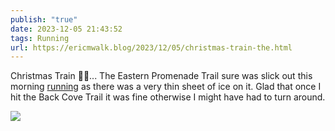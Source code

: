 ```yaml
---
publish: "true"
date: 2023-12-05 21:43:52
tags: Running
url: https://ericmwalk.blog/2023/12/05/christmas-train-the.html
---
```


Christmas Train 🎄🚂... The Eastern Promenade Trail sure was slick out this morning [running](https://strava.com/activities/10331901317) as there was a very thin sheet of ice on it. Glad that once I hit the Back Cove Trail it was fine otherwise I might have had to turn around.

![](https://ericmwalk.blog/uploads/2023/6254ac7fcd.jpg)
